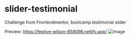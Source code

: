# slider-testimonial
Challenge from Frontendmentor, bootcamp.testimonial slider

Preview:
https://festive-wilson-858096.netlify.app/
![image](https://repository-images.githubusercontent.com/296379874/879c1900-f8d8-11ea-971a-a6da32f96463)
